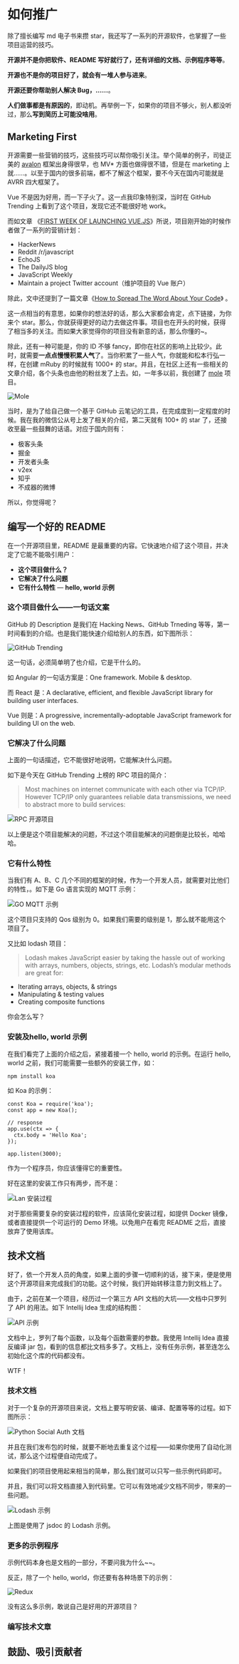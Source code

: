 如何推广
===

除了擅长编写 md 电子书来攒 star，我还写了一系列的开源软件，也掌握了一些项目运营的技巧。

**开源并不是你把软件、README 写好就行了，还有详细的文档、示例程序等等**。

**开源也不是你的项目好了，就会有一堆人参与进来**。

**开源还要你帮助别人解决 Bug，……**。

**人们做事都是有原因的**，即动机。再举例一下，如果你的项目不够火，别人都没听过，那么**写到简历上可能没啥用**。

Marketing First
---

开源需要一些营销的技巧，这些技巧可以帮你吸引关注。举个简单的例子，司徒正美的 [avalon](https://github.com/RubyLouvre/avalon) 框架出身得很早，也 MV* 方面也做得很不错，但是在 marketing 上就……。以至于国内的很多前端，都不了解这个框架，要不今天在国内可能就是 AVRR 四大框架了。

Vue 不是因为好用，而一下子火了。这一点我印象特别深，当时在 GitHub Trending 上看到了这个项目，发现它还不能很好地 work。

而如文章 《[FIRST WEEK OF LAUNCHING VUE.JS](http://blog.evanyou.me/2014/02/11/first-week-of-launching-an-oss-project/)》所说，项目刚开始的时候作者做了一系列的营销计划：

 - HackerNews
 - Reddit /r/javascript
 - EchoJS
 - The DailyJS blog
 - JavaScript Weekly
 - Maintain a project Twitter account（维护项目的 Vue 账户）

除此，文中还提到了一篇文章《[How to Spread The Word About Your Code](https://hacks.mozilla.org/2013/05/how-to-spread-the-word-about-your-code/?utm_source=statuscode&utm_medium=email)》 。

这一点相当的有意思，如果你的想法好的话，那么大家都会肯定，点下链接，为你来个 star。那么，你就获得更好的动力去做这件事。项目也在开头的时候，获得了相当多的关注。而如果大家觉得你的项目没有新意的话，那么你懂的~。

除此，还有一种可能是，你的 ID 不够 fancy，即你在社区的影响上比较少。此时，就需要**一点点慢慢积累人气**了。当你积累了一些人气，你就能和松本行弘一样，在创建 mRuby 的时候就有 1000+ 的 star。并且，在社区上还有一些相关的文章介绍，各个头条也由他的粉丝发了上去。如，一年多以前，我创建了 [mole](https://github.com/phodal/mole) 项目。

![Mole](./img/mole.png)

当时，是为了给自己做一个基于 GitHub 云笔记的工具，在完成度到一定程度的时候。我在我的微信公从号上发了相关的介绍，第二天就有 100+ 的 star 了，还接收至最一些鼓舞的话语。对应于国内则有：

 - 极客头条
 - 掘金
 - 开发者头条
 - v2ex
 - 知乎
 - 不成器的微博

所以，你觉得呢？

编写一个好的 README
---

在一个开源项目里，README 是最重要的内容。它快速地介绍了这个项目，并决定了它能不能吸引用户：

 - **这个项目做什么？**
 - **它解决了什么问题**
 - **它有什么特性**
 — **hello, world 示例**

### 这个项目做什么——一句话文案

GitHub 的 Description 是我们在 Hacking News、GitHub Trneding 等等，第一时间看到的介绍。也是我们能快速介绍给别人的东西，如下图所示：

![GitHub Trending](./img/github-trending-example.png)

这一句话，必须简单明了也介绍，它是干什么的。

如 Angular 的一句话方案是：One framework. Mobile & desktop.

而 React 是：A declarative, efficient, and flexible JavaScript library for building user interfaces. 

Vue 则是：A progressive, incrementally-adoptable JavaScript framework for building UI on the web.

### 它解决了什么问题

上面的一句话描述，它不能很好地说明，它能解决什么问题。

如下是今天在 GitHub Trending 上榜的 RPC 项目的简介：

> Most machines on internet communicate with each other via TCP/IP. However TCP/IP only guarantees reliable data transmissions, we need to abstract more to build services:

![RPC 开源项目](./img/rpc-example.png)

以上便是这个项目能解决的问题，不过这个项目能解决的问题倒是比较长，哈哈哈。

### 它有什么特性

当我们有 A、B、C 几个不同的框架的时候，作为一个开发人员，就需要对比他们的特性，。如下是 Go 语言实现的 MQTT 示例：

![GO MQTT 示例](./img/go-mqtt.png)

这个项目只支持的 Qos 级别为 0。如果我们需要的级别是 1，那么就不能用这个项目了。

又比如 lodash 项目：

> Lodash makes JavaScript easier by taking the hassle out of working with arrays,
numbers, objects, strings, etc. Lodash’s modular methods are great for:

 - Iterating arrays, objects, & strings
 - Manipulating & testing values
 - Creating composite functions

你会怎么写？

### 安装及hello, world 示例

在我们看完了上面的介绍之后，紧接着接一个 hello, world 的示例。在运行 hello, world 之前，我们可能需要一些额外的安装工作，如：

```
npm install koa
```

如 Koa 的示例：

```
const Koa = require('koa');
const app = new Koa();

// response
app.use(ctx => {
  ctx.body = 'Hello Koa';
});

app.listen(3000);
```

作为一个程序员，你应该懂得它的重要性。

好在这里的安装工作只有两步，而不是：

![Lan 安装过程](./img/lan-example.png)

对于那些需要复杂的安装过程的软件，应该简化安装过程，如提供 Docker 镜像，或者直接提供一个可运行的 Demo 环境。以免用户在看完 README 之后，直接放弃了使用该库。

技术文档
---

好了，依一个开发人员的角度，如果上面的步骤一切顺利的话，接下来，便是使用这个开源项目来完成我们的功能。这个时候，我们开始转移注意力到文档上了。

由于，之前在某一个项目，经历过一个第三方 API 文档的大坑——文档中只罗列了 API 的用法。如下 Intellij Idea 生成的结构图：

![API 示例](./img/api-examples.png)

文档中上，罗列了每个函数，以及每个函数需要的参数。我使用 Intellij Idea 直接反编译 jar 包，看到的信息都比文档多多了。文档上，没有任务示例，甚至连怎么初始化这个库的代码都没有。

WTF！

### 技术文档

对于一个复杂的开源项目来说，文档上要写明安装、编译、配置等等的过程。如下图所示：

![Python Social Auth 文档](./img/python-social-auth-example.png)

并且在我们发布包的时候，就要不断地去重复这个过程——如果你使用了自动化测试，那么这个过程便自动完成了。

如果我们的项目使用起来相当的简单，那么我们就可以只写一些示例代码即可。

并且，我们可以将文档直接入到代码里。它可以有效地减少文档不同步，带来的一些问题。

![Lodash 示例](./img/lodash-code-example.png)

上图是使用了 jsdoc 的 Lodash 示例。

### 更多的示例程序

示例代码本身也是文档的一部分，不要问我为什么~~。

反正，除了一个 hello, world，你还要有各种场景下的示例：

![Redux](./img/redux-examples.png)

没有这么多示例，敢说自己是好用的开源项目？

### 编写技术文章



鼓励、吸引贡献者
---


